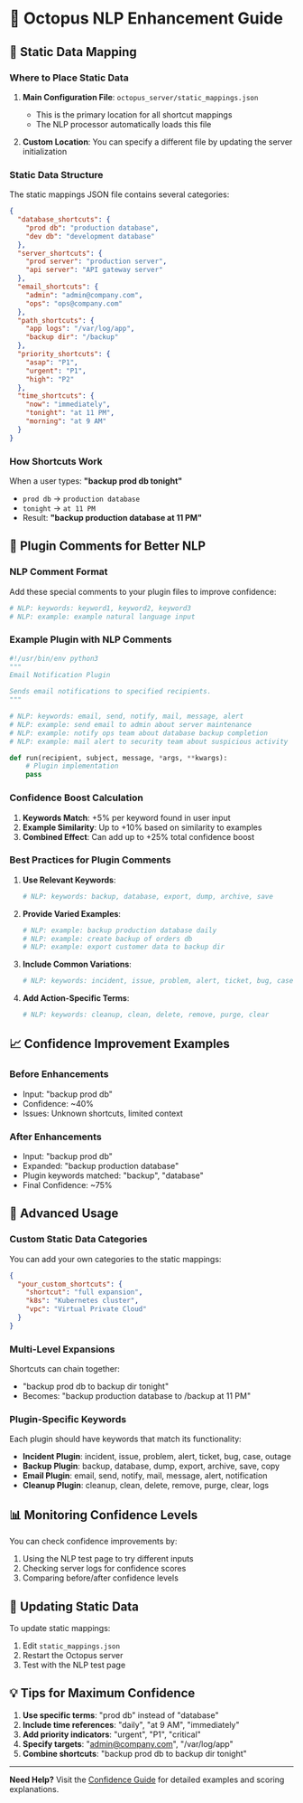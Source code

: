 # 🐙 Octopus NLP Enhancement Guide

## 📁 Static Data Mapping

### Where to Place Static Data

1. **Main Configuration File**: `octopus_server/static_mappings.json`
   - This is the primary location for all shortcut mappings
   - The NLP processor automatically loads this file

2. **Custom Location**: You can specify a different file by updating the server initialization

### Static Data Structure

The static mappings JSON file contains several categories:

```json
{
  "database_shortcuts": {
    "prod db": "production database",
    "dev db": "development database"
  },
  "server_shortcuts": {
    "prod server": "production server",
    "api server": "API gateway server"
  },
  "email_shortcuts": {
    "admin": "admin@company.com",
    "ops": "ops@company.com"
  },
  "path_shortcuts": {
    "app logs": "/var/log/app",
    "backup dir": "/backup"
  },
  "priority_shortcuts": {
    "asap": "P1",
    "urgent": "P1",
    "high": "P2"
  },
  "time_shortcuts": {
    "now": "immediately",
    "tonight": "at 11 PM",
    "morning": "at 9 AM"
  }
}
```

### How Shortcuts Work

When a user types: **"backup prod db tonight"**
- `prod db` → `production database`
- `tonight` → `at 11 PM`
- Result: **"backup production database at 11 PM"**

## 🔧 Plugin Comments for Better NLP

### NLP Comment Format

Add these special comments to your plugin files to improve confidence:

```python
# NLP: keywords: keyword1, keyword2, keyword3
# NLP: example: example natural language input
```

### Example Plugin with NLP Comments

```python
#!/usr/bin/env python3
"""
Email Notification Plugin

Sends email notifications to specified recipients.
"""

# NLP: keywords: email, send, notify, mail, message, alert
# NLP: example: send email to admin about server maintenance
# NLP: example: notify ops team about database backup completion
# NLP: example: mail alert to security team about suspicious activity

def run(recipient, subject, message, *args, **kwargs):
    # Plugin implementation
    pass
```

### Confidence Boost Calculation

1. **Keywords Match**: +5% per keyword found in user input
2. **Example Similarity**: Up to +10% based on similarity to examples
3. **Combined Effect**: Can add up to +25% total confidence boost

### Best Practices for Plugin Comments

1. **Use Relevant Keywords**:
   ```python
   # NLP: keywords: backup, database, export, dump, archive, save
   ```

2. **Provide Varied Examples**:
   ```python
   # NLP: example: backup production database daily
   # NLP: example: create backup of orders db  
   # NLP: example: export customer data to backup dir
   ```

3. **Include Common Variations**:
   ```python
   # NLP: keywords: incident, issue, problem, alert, ticket, bug, case
   ```

4. **Add Action-Specific Terms**:
   ```python
   # NLP: keywords: cleanup, clean, delete, remove, purge, clear
   ```

## 📈 Confidence Improvement Examples

### Before Enhancements
- Input: "backup prod db"
- Confidence: ~40%
- Issues: Unknown shortcuts, limited context

### After Enhancements
- Input: "backup prod db" 
- Expanded: "backup production database"
- Plugin keywords matched: "backup", "database"
- Final Confidence: ~75%

## 🚀 Advanced Usage

### Custom Static Data Categories

You can add your own categories to the static mappings:

```json
{
  "your_custom_shortcuts": {
    "shortcut": "full expansion",
    "k8s": "Kubernetes cluster",
    "vpc": "Virtual Private Cloud"
  }
}
```

### Multi-Level Expansions

Shortcuts can chain together:
- "backup prod db to backup dir tonight"
- Becomes: "backup production database to /backup at 11 PM"

### Plugin-Specific Keywords

Each plugin should have keywords that match its functionality:

- **Incident Plugin**: incident, issue, problem, alert, ticket, bug, case, outage
- **Backup Plugin**: backup, database, dump, export, archive, save, copy
- **Email Plugin**: email, send, notify, mail, message, alert, notification
- **Cleanup Plugin**: cleanup, clean, delete, remove, purge, clear, logs

## 📊 Monitoring Confidence Levels

You can check confidence improvements by:

1. Using the NLP test page to try different inputs
2. Checking server logs for confidence scores
3. Comparing before/after confidence levels

## 🔄 Updating Static Data

To update static mappings:

1. Edit `static_mappings.json`
2. Restart the Octopus server
3. Test with the NLP test page

## 💡 Tips for Maximum Confidence

1. **Use specific terms**: "prod db" instead of "database"
2. **Include time references**: "daily", "at 9 AM", "immediately"
3. **Add priority indicators**: "urgent", "P1", "critical"
4. **Specify targets**: "admin@company.com", "/var/log/app"
5. **Combine shortcuts**: "backup prod db to backup dir tonight"

---

**Need Help?** Visit the [Confidence Guide](/confidence-guide) for detailed examples and scoring explanations.
